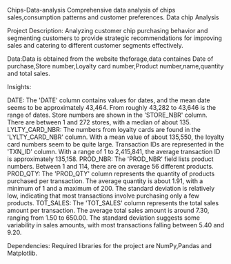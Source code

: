 Chips-Data-analysis
Comprehensive data analysis of chips sales,consumption patterns and customer preferences. Data chip Analysis

Project Description: Analyzing customer chip purchasing behavior and segmenting customers to provide strategic recommendations for improving sales and catering to different customer segments effectively.

Data:Data is obtained from the website theforage,data containes Date of purchase,Store number,Loyalty card number,Product number,name,quantity and total sales.

Insights:

DATE: The 'DATE' column contains values for dates, and the mean date seems to be approximately 43,464. From roughly 43,282 to 43,646 is the range of dates. Store numbers are shown in the 'STORE_NBR' column. There are between 1 and 272 stores, with a median of about 135. LYLTY_CARD_NBR: The numbers from loyalty cards are found in the 'LYLTY_CARD_NBR' column. With a mean value of about 135,550, the loyalty card numbers seem to be quite large. Transaction IDs are represented in the 'TXN_ID' column. With a range of 1 to 2,415,841, the average transaction ID is approximately 135,158. PROD_NBR: The 'PROD_NBR' field lists product numbers. Between 1 and 114, there are on average 56 different products. PROD_QTY: The 'PROD_QTY' column represents the quantity of products purchased per transaction. The average quantity is about 1.91, with a minimum of 1 and a maximum of 200. The standard deviation is relatively low, indicating that most transactions involve purchasing only a few products. TOT_SALES: The 'TOT_SALES' column represents the total sales amount per transaction. The average total sales amount is around 7.30, ranging from 1.50 to 650.00. The standard deviation suggests some variability in sales amounts, with most transactions falling between 5.40 and 9.20.

Dependencies: Required libraries for the project are NumPy,Pandas and Matplotlib.
